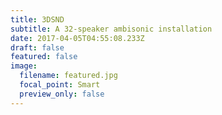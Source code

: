 ```yaml
---
title: 3DSND
subtitle: A 32-speaker ambisonic installation
date: 2017-04-05T04:55:08.233Z
draft: false
featured: false
image:
  filename: featured.jpg
  focal_point: Smart
  preview_only: false
---
```

